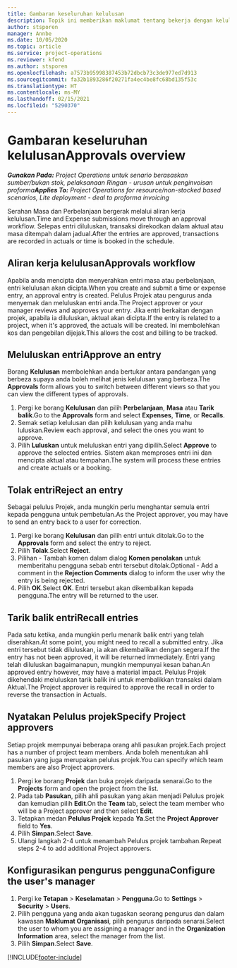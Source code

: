 ```yaml
---
title: Gambaran keseluruhan kelulusan
description: Topik ini memberikan maklumat tentang bekerja dengan kelulusan dalam Project Operations.
author: stsporen
manager: Annbe
ms.date: 10/05/2020
ms.topic: article
ms.service: project-operations
ms.reviewer: kfend
ms.author: stsporen
ms.openlocfilehash: a7573b95998387453b72dbcb73c3de977ed7d913
ms.sourcegitcommit: fa32b1893286f20271fa4ec4be8fc68bd135f53c
ms.translationtype: HT
ms.contentlocale: ms-MY
ms.lasthandoff: 02/15/2021
ms.locfileid: "5290370"
---
```

# <a name="approvals-overview"></a><span data-ttu-id="82122-103">Gambaran keseluruhan kelulusan</span><span class="sxs-lookup"><span data-stu-id="82122-103">Approvals overview</span></span>

<span data-ttu-id="82122-104">_**Gunakan Pada:** Project Operations untuk senario berasaskan sumber/bukan stok, pelaksanaan Ringan - urusan untuk penginvoisan proforma_</span><span class="sxs-lookup"><span data-stu-id="82122-104">_**Applies To:** Project Operations for resource/non-stocked based scenarios, Lite deployment - deal to proforma invoicing_</span></span>

<span data-ttu-id="82122-105">Serahan Masa dan Perbelanjaan bergerak melalui aliran kerja kelulusan.</span><span class="sxs-lookup"><span data-stu-id="82122-105">Time and Expense submissions move through an approval workflow.</span></span> <span data-ttu-id="82122-106">Selepas entri diluluskan, transaksi direkodkan dalam aktual atau masa ditempah dalam jadual.</span><span class="sxs-lookup"><span data-stu-id="82122-106">After the entries are approved, transactions are recorded in actuals or time is booked in the schedule.</span></span>

## <a name="approvals-workflow"></a><span data-ttu-id="82122-107">Aliran kerja kelulusan</span><span class="sxs-lookup"><span data-stu-id="82122-107">Approvals workflow</span></span>
<span data-ttu-id="82122-108">Apabila anda mencipta dan menyerahkan entri masa atau perbelanjaan, entri kelulusan akan dicipta.</span><span class="sxs-lookup"><span data-stu-id="82122-108">When you create and submit a time or expense entry, an approval entry is created.</span></span> <span data-ttu-id="82122-109">Pelulus Projek atau pengurus anda menyemak dan meluluskan entri anda.</span><span class="sxs-lookup"><span data-stu-id="82122-109">The Project approver or your manager reviews and approves your entry.</span></span> <span data-ttu-id="82122-110">Jika entri berkaitan dengan projek, apabila ia diluluskan, aktual akan dicipta.</span><span class="sxs-lookup"><span data-stu-id="82122-110">If the entry is related to a project, when it's approved, the actuals will be created.</span></span> <span data-ttu-id="82122-111">Ini membolehkan kos dan pengebilan dijejak.</span><span class="sxs-lookup"><span data-stu-id="82122-111">This allows the cost and billing to be tracked.</span></span> 

## <a name="approve-an-entry"></a><span data-ttu-id="82122-112">Meluluskan entri</span><span class="sxs-lookup"><span data-stu-id="82122-112">Approve an entry</span></span>
<span data-ttu-id="82122-113">Borang **Kelulusan** membolehkan anda bertukar antara pandangan yang berbeza supaya anda boleh melihat jenis kelulusan yang berbeza.</span><span class="sxs-lookup"><span data-stu-id="82122-113">The **Approvals** form allows you to switch between different views so that you can view the different types of approvals.</span></span>
  
1. <span data-ttu-id="82122-114">Pergi ke borang **Kelulusan** dan pilih **Perbelanjaan**, **Masa** atau **Tarik balik**.</span><span class="sxs-lookup"><span data-stu-id="82122-114">Go to the **Approvals** form and select **Expenses**, **Time**, or **Recalls**.</span></span>
2. <span data-ttu-id="82122-115">Semak setiap kelulusan dan pilih kelulusan yang anda mahu luluskan.</span><span class="sxs-lookup"><span data-stu-id="82122-115">Review each approval, and select the ones you want to approve.</span></span>
3. <span data-ttu-id="82122-116">Pilih **Luluskan** untuk meluluskan entri yang dipilih.</span><span class="sxs-lookup"><span data-stu-id="82122-116">Select **Approve** to approve the selected entries.</span></span>
<span data-ttu-id="82122-117">Sistem akan memproses entri ini dan mencipta aktual atau tempahan.</span><span class="sxs-lookup"><span data-stu-id="82122-117">The system will process these entries and create actuals or a booking.</span></span>

## <a name="reject-an-entry"></a><span data-ttu-id="82122-118">Tolak entri</span><span class="sxs-lookup"><span data-stu-id="82122-118">Reject an entry</span></span>
<span data-ttu-id="82122-119">Sebagai pelulus Projek, anda mungkin perlu menghantar semula entri kepada pengguna untuk pembetulan.</span><span class="sxs-lookup"><span data-stu-id="82122-119">As the Project approver, you may have to send an entry back to a user for correction.</span></span>
  
1. <span data-ttu-id="82122-120">Pergi ke borang **Kelulusan** dan pilih entri untuk ditolak.</span><span class="sxs-lookup"><span data-stu-id="82122-120">Go to the **Approvals** form and select the entry to reject.</span></span> 
2. <span data-ttu-id="82122-121">Pilih **Tolak**.</span><span class="sxs-lookup"><span data-stu-id="82122-121">Select **Reject**.</span></span>
3. <span data-ttu-id="82122-122">Pilihan - Tambah komen dalam dialog **Komen penolakan** untuk memberitahu pengguna sebab entri tersebut ditolak.</span><span class="sxs-lookup"><span data-stu-id="82122-122">Optional - Add a comment in the **Rejection Comments** dialog to inform the user why the entry is being rejected.</span></span>
4. <span data-ttu-id="82122-123">Pilih **OK**.</span><span class="sxs-lookup"><span data-stu-id="82122-123">Select **OK**.</span></span> <span data-ttu-id="82122-124">Entri tersebut akan dikembalikan kepada pengguna.</span><span class="sxs-lookup"><span data-stu-id="82122-124">The entry will be returned to the user.</span></span>
  
## <a name="recall-entries"></a><span data-ttu-id="82122-125">Tarik balik entri</span><span class="sxs-lookup"><span data-stu-id="82122-125">Recall entries</span></span>
<span data-ttu-id="82122-126">Pada satu ketika, anda mungkin perlu menarik balik entri yang telah diserahkan.</span><span class="sxs-lookup"><span data-stu-id="82122-126">At some point, you might need to recall a submitted entry.</span></span> <span data-ttu-id="82122-127">Jika entri tersebut tidak diluluskan, ia akan dikembalikan dengan segera.</span><span class="sxs-lookup"><span data-stu-id="82122-127">If the entry has not been approved, it will be returned immediately.</span></span> <span data-ttu-id="82122-128">Entri yang telah diluluskan bagaimanapun, mungkin mempunyai kesan bahan.</span><span class="sxs-lookup"><span data-stu-id="82122-128">An approved entry however, may have a material impact.</span></span> <span data-ttu-id="82122-129">Pelulus Projek dikehendaki meluluskan tarik balik ini untuk membalikkan transaksi dalam Aktual.</span><span class="sxs-lookup"><span data-stu-id="82122-129">The Project approver is required to approve the recall in order to reverse the transaction in Actuals.</span></span>

## <a name="specify-project-approvers"></a><span data-ttu-id="82122-130">Nyatakan Pelulus projek</span><span class="sxs-lookup"><span data-stu-id="82122-130">Specify Project approvers</span></span>
<span data-ttu-id="82122-131">Setiap projek mempunyai beberapa orang ahli pasukan projek.</span><span class="sxs-lookup"><span data-stu-id="82122-131">Each project has a number of project team members.</span></span> <span data-ttu-id="82122-132">Anda boleh menentukan ahli pasukan yang juga merupakan pelulus projek.</span><span class="sxs-lookup"><span data-stu-id="82122-132">You can specify which team members are also Project approvers.</span></span>

1. <span data-ttu-id="82122-133">Pergi ke borang **Projek** dan buka projek daripada senarai.</span><span class="sxs-lookup"><span data-stu-id="82122-133">Go to the **Projects** form and open the project from the list.</span></span>
2. <span data-ttu-id="82122-134">Pada tab **Pasukan**, pilih ahli pasukan yang akan menjadi Pelulus projek dan kemudian pilih **Edit**.</span><span class="sxs-lookup"><span data-stu-id="82122-134">On the **Team** tab, select the team member who will be a Project approver and then select **Edit**.</span></span>
3. <span data-ttu-id="82122-135">Tetapkan medan **Pelulus Projek** kepada **Ya**.</span><span class="sxs-lookup"><span data-stu-id="82122-135">Set the **Project Approver** field to **Yes**.</span></span>
4. <span data-ttu-id="82122-136">Pilih **Simpan**.</span><span class="sxs-lookup"><span data-stu-id="82122-136">Select **Save**.</span></span>
5. <span data-ttu-id="82122-137">Ulangi langkah 2-4 untuk menambah Pelulus projek tambahan.</span><span class="sxs-lookup"><span data-stu-id="82122-137">Repeat steps 2-4 to add additional Project approvers.</span></span>

## <a name="configure-the-users-manager"></a><span data-ttu-id="82122-138">Konfigurasikan pengurus pengguna</span><span class="sxs-lookup"><span data-stu-id="82122-138">Configure the user's manager</span></span>

1. <span data-ttu-id="82122-139">Pergi ke **Tetapan** > **Keselamatan** > **Pengguna**.</span><span class="sxs-lookup"><span data-stu-id="82122-139">Go to **Settings** > **Security** > **Users**.</span></span>
2. <span data-ttu-id="82122-140">Pilih pengguna yang anda akan tugaskan seorang pengurus dan dalam kawasan **Maklumat Organisasi**, pilih pengurus daripada senarai.</span><span class="sxs-lookup"><span data-stu-id="82122-140">Select the user to whom you are assigning a manager and in the **Organization Information** area, select the manager from the list.</span></span> 
3. <span data-ttu-id="82122-141">Pilih **Simpan**.</span><span class="sxs-lookup"><span data-stu-id="82122-141">Select **Save**.</span></span>




[!INCLUDE[footer-include](../includes/footer-banner.md)]